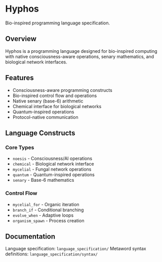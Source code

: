# Hyphos

Bio-inspired programming language specification.

## Overview

Hyphos is a programming language designed for bio-inspired computing with native consciousness-aware operations, senary mathematics, and biological network interfaces.

## Features

- Consciousness-aware programming constructs
- Bio-inspired control flow and operations
- Native senary (base-6) arithmetic
- Chemical interface for biological networks
- Quantum-inspired operations
- Protocol-native communication

## Language Constructs

### Core Types

- `noesis` - Consciousness/AI operations
- `chemical` - Biological network interface
- `mycelial` - Fungal network operations
- `quantum` - Quantum-inspired operations
- `senary` - Base-6 mathematics

### Control Flow

- `mycelial_for` - Organic iteration
- `branch_if` - Conditional branching
- `evolve_when` - Adaptive loops
- `organism_spawn` - Process creation

## Documentation

Language specification: `language_specification/`
Metaword syntax definitions: `language_specification/syntax/`
